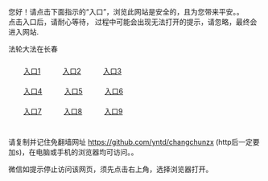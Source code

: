 您好！请点击下面指示的“入口”，浏览此网站是安全的，且为您带来平安。。 <br/>
点击入口后，请耐心等待， 过程中可能会出现无法打开的提示，请忽略，最终会进入网站. </br>

法轮大法在长春<br/>
<div style="padding:10px"><a style="margin:20px" target="_blank" href="https://d1cnn4g0pp7s6f.cloudfront.net/2Qpsp?emrzmo" id="ccLink1" rel="nofollow">入口1</a> <a target="_blank" style="margin:20px" href="https://d3i0o16pjc5xul.cloudfront.net/2Qpsp?frfgazfp" id="ccLink2" rel="nofollow">入口2</a> <a style="margin:20px" target="_blank" href="https://d2g3slduo5kn32.cloudfront.net/2Qpsp?lcdwmsaz" id="ccLink3" rel="nofollow">入口3</a></div>

<div style="padding:10px" ><a style="margin:20px" target="_blank" href="https://d1cnn4g0pp7s6f.cloudfront.net/2Qpsp?emrzmo" id="ccLink4" rel="nofollow">入口4</a> <a style="margin:20px" href="https://d3i0o16pjc5xul.cloudfront.net/2Qpsp?frfgazfp" target="_blank" id="ccLink5" rel="nofollow">入口5</a> <a style="margin:20px" href="https://d2g3slduo5kn32.cloudfront.net/2Qpsp?lcdwmsaz" target="_blank" id="ccLink6" rel="nofollow">入口6</a></div>

<div style="padding:10px"><a style="margin:20px" target="_blank" href="https://d1cnn4g0pp7s6f.cloudfront.net/2Qpsp?emrzmo" id="ccLink7" rel="nofollow">入口7</a> <a style="margin:20px" href="https://d3i0o16pjc5xul.cloudfront.net/2Qpsp?frfgazfp" target="_blank" id="ccLink8" rel="nofollow">入口8</a> <a style="margin:20px" target="_blank" href="https://d2g3slduo5kn32.cloudfront.net/2Qpsp?lcdwmsaz" id="ccLink9" rel="nofollow">入口9</a></div>

<br/>



请复制并记住免翻墙网址 https://github.com/yntd/changchunzx (http后一定要加s)，在电脑或手机的浏览器均可访问。。<br/>

微信如提示停止访问该网页，须先点击右上角，选择浏览器打开。
